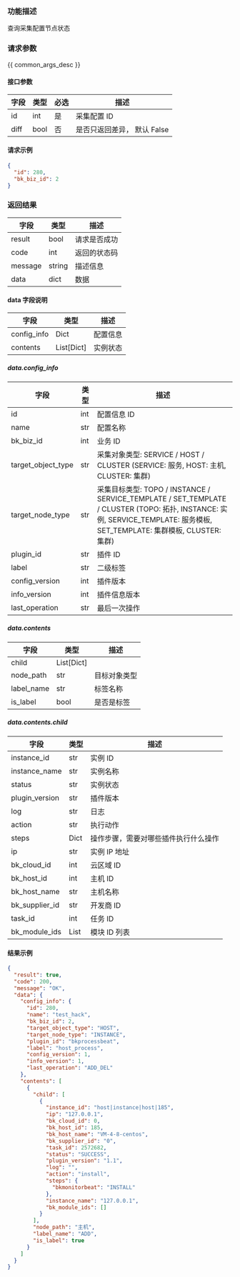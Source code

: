 ### 功能描述

查询采集配置节点状态

### 请求参数

{{ common_args_desc }}

#### 接口参数

| 字段   | 类型   | 必选  | 描述                |
| ---- | ---- | --- | ----------------- |
| id   | int  | 是   | 采集配置 ID           |
| diff | bool | 否   | 是否只返回差异， 默认 False |

#### 请求示例

```json
{
  "id": 280,
  "bk_biz_id": 2
}

```

### 返回结果

| 字段      | 类型     | 描述     |
| ------- | ------ | ------ |
| result  | bool   | 请求是否成功 |
| code    | int    | 返回的状态码 |
| message | string | 描述信息   |
| data    | dict   | 数据     |

#### data 字段说明

| 字段          | 类型           | 描述   |
| ----------- | ------------ | ---- |
| config_info | Dict         | 配置信息 |
| contents    | List\[Dict\] | 实例状态 |

##### data.config_info

| 字段                 | 类型  | 描述     |
| ------------------ | --- | ------ |
| id                 | int | 配置信息 ID |
| name               | str | 配置名称   |
| bk_biz_id          | int | 业务 ID   |
| target_object_type | str | 采集对象类型: SERVICE / HOST / CLUSTER (SERVICE: 服务, HOST: 主机, CLUSTER: 集群) |
| target_node_type   | str | 采集目标类型: TOPO / INSTANCE / SERVICE_TEMPLATE / SET_TEMPLATE / CLUSTER (TOPO: 拓扑, INSTANCE: 实例, SERVICE_TEMPLATE: 服务模板, SET_TEMPLATE: 集群模板, CLUSTER: 集群) |
| plugin_id          | str | 插件 ID   |
| label              | str | 二级标签   |
| config_version     | int | 插件版本   |
| info_version       | int | 插件信息版本 |
| last_operation     | str | 最后一次操作 |

##### data.contents

| 字段         | 类型           | 描述     |
| ---------- | ------------ | ------ |
| child      | List\[Dict\] |        |
| node_path  | str          | 目标对象类型 |
| label_name | str          | 标签名称   |
| is_label   | bool         | 是否是标签  |

##### data.contents.child

| 字段             | 类型       | 描述                 |
| -------------- | -------- | ------------------ |
| instance_id    | str      | 实例 ID              |
| instance_name  | str      | 实例名称               |
| status         | str      | 实例状态               |
| plugin_version | str      | 插件版本               |
| log            | str      | 日志                 |
| action         | str      | 执行动作               |
| steps          | Dict     | 操作步骤，需要对哪些插件执行什么操作 |
| ip             | str      | 实例 IP 地址           |
| bk_cloud_id    | int      | 云区域 ID              |
| bk_host_id     | int      | 主机 ID               |
| bk_host_name   | str      | 主机名称               |
| bk_supplier_id | str      | 开发商 ID              |
| task_id        | int      | 任务 ID               |
| bk_module_ids  | List     | 模块 ID 列表             |

#### 结果示例

```json
{
  "result": true,
  "code": 200,
  "message": "OK",
  "data": {
    "config_info": {
      "id": 280,
      "name": "test_hack",
      "bk_biz_id": 2,
      "target_object_type": "HOST",
      "target_node_type": "INSTANCE",
      "plugin_id": "bkprocessbeat",
      "label": "host_process",
      "config_version": 1,
      "info_version": 1,
      "last_operation": "ADD_DEL"
    },
    "contents": [
      {
        "child": [
          {
            "instance_id": "host|instance|host|185",
            "ip": "127.0.0.1",
            "bk_cloud_id": 0,
            "bk_host_id": 185,
            "bk_host_name": "VM-4-8-centos",
            "bk_supplier_id": "0",
            "task_id": 2572682,
            "status": "SUCCESS",
            "plugin_version": "1.1",
            "log": "",
            "action": "install",
            "steps": {
              "bkmonitorbeat": "INSTALL"
            },
            "instance_name": "127.0.0.1",
            "bk_module_ids": []
          }
        ],
        "node_path": "主机",
        "label_name": "ADD",
        "is_label": true
      }
    ]
  }
}
```
